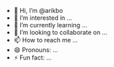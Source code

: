 - 👋 Hi, I’m @arikbo
- 👀 I’m interested in ...
- 🌱 I’m currently learning ...
- 💞️ I’m looking to collaborate on ...
- 📫 How to reach me ...
- 😄 Pronouns: ...
- ⚡ Fun fact: ...

<!---
arikbo/arikbo is a ✨ special ✨ repository because its `README.md` (this file) appears on your GitHub profile.
You can click the Preview link to take a look at your changes.
--->

